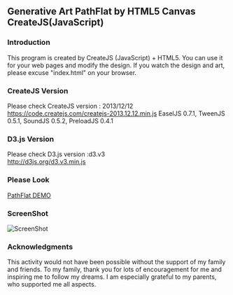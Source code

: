 ## Generative Art PathFlat by HTML5 Canvas CreateJS(JavaScript)
### Introduction
This program is created by CreateJS (JavaScript) + HTML5. You can use it for your web pages and modify the design. If you watch the design and art, please excuse "index.html" on your browser.  
   
### CreateJS Version
Please check CreateJS version : 2013/12/12  
https://code.createjs.com/createjs-2013.12.12.min.js EaselJS 0.7.1, TweenJS 0.5.1, SoundJS 0.5.2, PreloadJS 0.4.1

### D3.js Version
Please check D3.js version :d3.v3  
http://d3js.org/d3.v3.min.js  

### Please Look
[PathFlat DEMO](https://jirotubuyaki.github.io/createjs/pathflat/index.html)  

### ScreenShot  
![ScreenShot](https://raw.githubusercontent.com/jirotubuyaki/PathFlat/main/screen.png)   

### Acknowledgments
This activity would not have been possible without the support of my family and friends. To my family, thank you for lots of encouragement for me and inspiring me to follow my dreams. I am especially grateful to my parents, who supported me all aspects.
